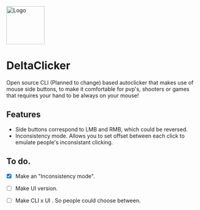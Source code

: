 <img src="https://github.com/user-attachments/assets/a61cce06-36c8-46ab-84ac-9481988eda4f" alt="Logo" width="100"> 


# DeltaClicker
Open source CLI (Planned to change) based autoclicker that makes use of mouse side buttons, to make it comfortable for pvp's, shooters or games that requires your hand to be always on your mouse!



## Features

* Side buttons correspond to LMB and RMB, which could be reversed.
* Inconsistency mode. Allows you to set offset between each click to emulate people's inconsistant clicking.



## To do.
- [x] Make an "Inconsistency mode".
- [ ] Make UI version.
- [ ] Make CLI x UI . So people could choose between.


